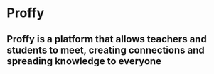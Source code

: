 ﻿# Proffy

## Proffy is a platform that allows teachers and students to meet, creating connections and spreading knowledge to everyone
